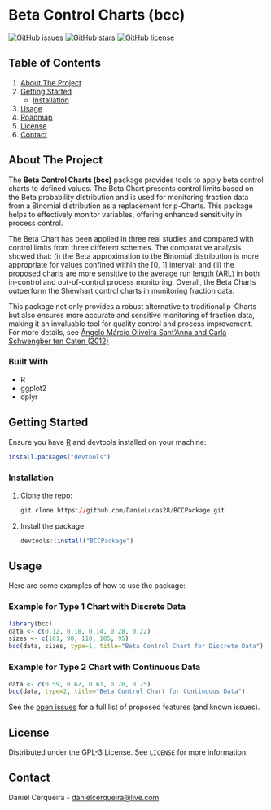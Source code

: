 # Beta Control Charts (bcc)

[![GitHub issues](https://img.shields.io/github/issues/DanieLucas28/BCCPackage)](https://github.com/DanieLucas28/BCCPackage/issues)
[![GitHub stars](https://img.shields.io/github/stars/DanieLucas28/BCCPackage)](https://github.com/DanieLucas28/BCCPackage/stargazers)
[![GitHub license](https://img.shields.io/github/license/DanieLucas28/BCCPackage)](https://github.com/DanieLucas28/BCCPackage/blob/main/LICENSE)

## Table of Contents

1. [About The Project](#about-the-project)
2. [Getting Started](#getting-started)
    - [Installation](#installation)
3. [Usage](#usage)
4. [Roadmap](#roadmap)
5. [License](#license)
6. [Contact](#contact)

## About The Project

The **Beta Control Charts (bcc)** package provides tools to apply beta control charts to defined values. The Beta Chart presents control limits based on the Beta probability distribution and is used for monitoring fraction data from a Binomial distribution as a replacement for p-Charts. This package helps to effectively monitor variables, offering enhanced sensitivity in process control.

The Beta Chart has been applied in three real studies and compared with control limits from three different schemes. The comparative analysis showed that: (i) the Beta approximation to the Binomial distribution is more appropriate for values confined within the [0, 1] interval; and (ii) the proposed charts are more sensitive to the average run length (ARL) in both in-control and out-of-control process monitoring. Overall, the Beta Charts outperform the Shewhart control charts in monitoring fraction data.

This package not only provides a robust alternative to traditional p-Charts but also ensures more accurate and sensitive monitoring of fraction data, making it an invaluable tool for quality control and process improvement. For more details, see [Ângelo Márcio Oliveira Sant’Anna and Carla Schwengber ten Caten (2012)](doi:10.1016/j.eswa.2012.02.146)

### Built With

- R
- ggplot2
- dplyr

## Getting Started

Ensure you have [R](https://www.r-project.org/) and devtools installed on your machine:


```r
install.packages("devtools")
```
### Installation

1. Clone the repo:
   ```r
   git clone https://github.com/DanieLucas28/BCCPackage.git
    ```

2. Install the package:
   ```r
   devtools::install("BCCPackage")
    ```
   
## Usage

Here are some examples of how to use the package:

### Example for Type 1 Chart with Discrete Data

```r
library(bcc)
data <- c(0.12, 0.18, 0.14, 0.28, 0.22)
sizes <- c(101, 98, 110, 105, 95)
bcc(data, sizes, type=1, title="Beta Control Chart for Discrete Data")
```
### Example for Type 2 Chart with Continuous Data

```r
data <- c(0.59, 0.67, 0.61, 0.70, 0.75)
bcc(data, type=2, title="Beta Control Chart for Continuous Data")
```

See the [open issues](https://github.com/DanieLucas28/BCCPackage/issues) for a full list of proposed features (and known issues).

## License

Distributed under the GPL-3 License. See `LICENSE` for more information.

## Contact

Daniel Cerqueira - [danielcerqueira@live.com](mailto:danielcerqueira@live.com)

